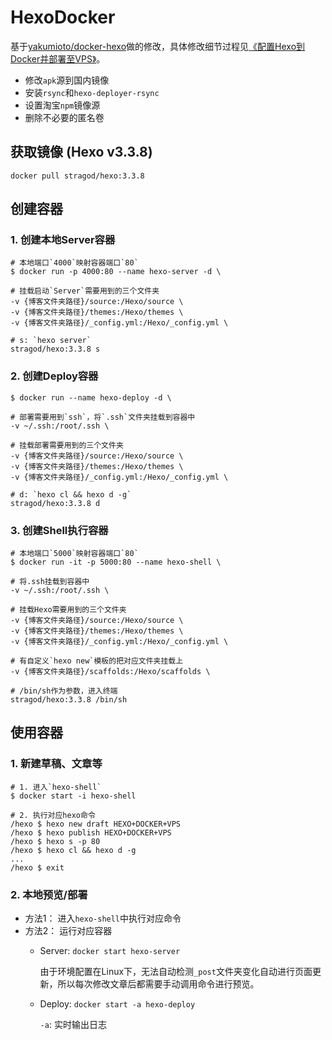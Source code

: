 # HexoDocker

基于[yakumioto/docker-hexo](https://github.com/yakumioto/docker-hexo/tree/master/3.2/alpine)做的修改，具体修改细节过程见[《配置Hexo到Docker并部署至VPS》](http://blog.strago.xin/2017/Hexo-Docker-VPS/)。

- 修改`apk`源到国内镜像
- 安装`rsync`和`hexo-deployer-rsync`
- 设置淘宝`npm`镜像源
- 删除不必要的匿名卷
 
## 获取镜像 (Hexo v3.3.8)
`docker pull stragod/hexo:3.3.8` 

## 创建容器

### 1. 创建本地Server容器

	# 本地端口`4000`映射容器端口`80`
	$ docker run -p 4000:80 --name hexo-server -d \
	
	# 挂载启动`Server`需要用到的三个文件夹
	-v {博客文件夹路径}/source:/Hexo/source \
	-v {博客文件夹路径}/themes:/Hexo/themes \
	-v {博客文件夹路径}/_config.yml:/Hexo/_config.yml \
	
	# s: `hexo server`
	stragod/hexo:3.3.8 s
	
### 2. 创建Deploy容器
	
	$ docker run --name hexo-deploy -d \

	# 部署需要用到`ssh`，将`.ssh`文件夹挂载到容器中
	-v ~/.ssh:/root/.ssh \
	
	# 挂载部署需要用到的三个文件夹
	-v {博客文件夹路径}/source:/Hexo/source \
	-v {博客文件夹路径}/themes:/Hexo/themes \
	-v {博客文件夹路径}/_config.yml:/Hexo/_config.yml \
	
	# d: `hexo cl && hexo d -g`
	stragod/hexo:3.3.8 d

### 3. 创建Shell执行容器
	
	# 本地端口`5000`映射容器端口`80`
	$ docker run -it -p 5000:80 --name hexo-shell \
	
	# 将.ssh挂载到容器中
	-v ~/.ssh:/root/.ssh \
	
	# 挂载Hexo需要用到的三个文件夹
	-v {博客文件夹路径}/source:/Hexo/source \
	-v {博客文件夹路径}/themes:/Hexo/themes \
	-v {博客文件夹路径}/_config.yml:/Hexo/_config.yml \
	
	# 有自定义`hexo new`模板的把对应文件夹挂载上
	-v {博客文件夹路径}/scaffolds:/Hexo/scaffolds \
	
	# /bin/sh作为参数，进入终端
	stragod/hexo:3.3.8 /bin/sh
	
## 使用容器

### 1. 新建草稿、文章等

	# 1. 进入`hexo-shell`
	$ docker start -i hexo-shell
	
	# 2. 执行对应hexo命令
	/hexo $ hexo new draft HEXO+DOCKER+VPS
	/hexo $ hexo publish HEXO+DOCKER+VPS
	/hexo $ hexo s -p 80
	/hexo $ hexo cl && hexo d -g
	...
	/hexo $ exit

### 2. 本地预览/部署
- 方法1： 进入`hexo-shell`中执行对应命令
- 方法2： 运行对应容器
	- Server: `docker start hexo-server`

		由于环境配置在Linux下，无法自动检测`_post`文件夹变化自动进行页面更新，所以每次修改文章后都需要手动调用命令进行预览。
	
	- Deploy: `docker start -a hexo-deploy`

		`-a`: 实时输出日志
